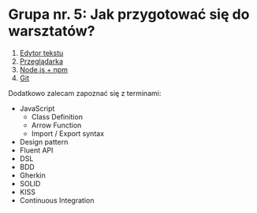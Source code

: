# Grupa nr. 5: Jak przygotować się do warsztatów?

1. [Edytor tekstu](/workshop-setup/partials/edytor-tekstu.html)
2. [Przeglądarka](/workshop-setup/partials/przegladarka.html)
3. [Node.js + npm](/workshop-setup/partials/node+npm.html)
4. [Git](/workshop-setup/partials/git-instalacja.html)

Dodatkowo zalecam zapoznać się z terminami:

* JavaScript
    + Class Definition
    + Arrow Function
    + Import / Export syntax
* Design pattern
* Fluent API
* DSL
* BDD
* Gherkin
* SOLID
* KISS
* Continuous Integration
